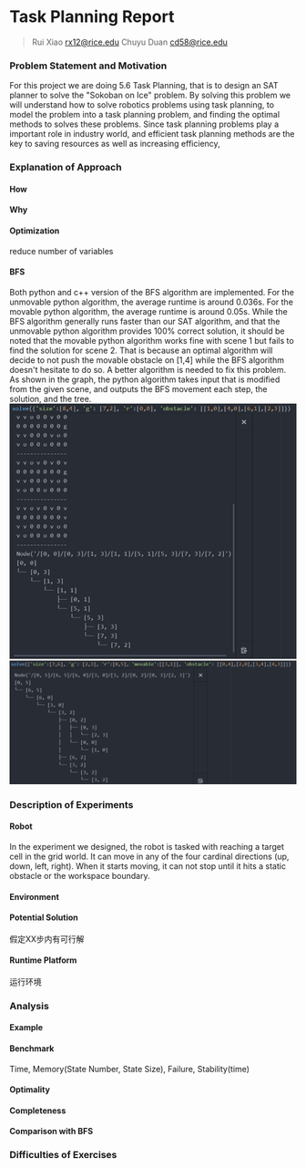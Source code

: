 # Task Planning Report

> Rui Xiao rx12@rice.edu  Chuyu Duan cd58@rice.edu

### Problem Statement and Motivation
For this project we are doing 5.6 Task Planning, that is to design an SAT planner to solve the "Sokoban on Ice" problem. By solving this problem we will understand how to solve robotics problems using task planning, to model the problem into a task planning problem, and finding the optimal methods to solves these problems. Since task planning problems play a important role in industry world, and efficient task planning methods are the key to saving resources as well as increasing efficiency,
### Explanation of Approach

#### How

#### Why

#### Optimization

reduce number of variables

#### BFS
Both python and c++ version of the BFS algorithm are implemented.
For the unmovable python algorithm, the average runtime is around 0.036s. For the movable python algorithm, the average runtime is around 0.05s. While the BFS algorithm generally runs faster than our SAT algorithm, and that the unmovable python algorithm provides 100% correct solution, it should be noted that the movable python algorithm works fine with scene 1 but fails to find the solution for scene 2. That is because an optimal algorithm will decide to not push the movable obstacle on [1,4] while the BFS algorithm doesn't hesitate to do so. A better algorithm is needed to fix this problem.
As shown in the graph, the python algorithm takes input that is modified from the given scene, and outputs the BFS movement each step, the solution, and the tree. 
![plot](154b8d179d485fa14ca14e498db064e.png)
![plot](https://github.com/CoryDuan/project5/blob/main/3ffa1de32ede0ffb07782aaf3c3867c.png)

### Description of Experiments

#### Robot

In the experiment we designed, the robot is tasked with reaching a target cell in the grid world. It can move in any of the four cardinal directions (up, down, left, right). When it starts moving, it can not stop until it hits a static obstacle or the workspace boundary.

#### Environment

#### Potential Solution

假定XX步内有可行解

#### Runtime Platform

运行环境

### Analysis

#### Example

#### Benchmark

Time, Memory(State Number, State Size), Failure, Stability(time)

#### Optimality

#### Completeness

#### Comparison with BFS

### Difficulties of Exercises
